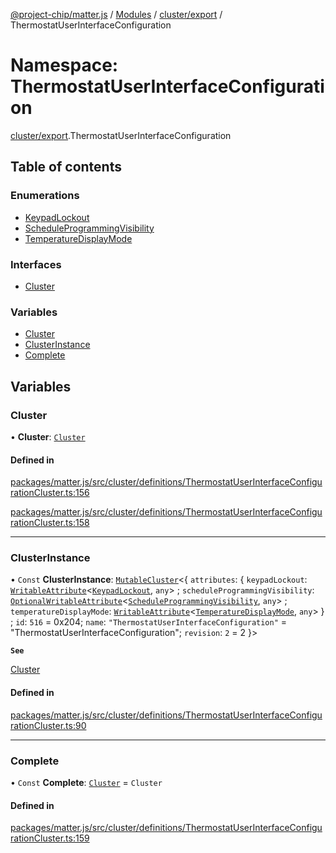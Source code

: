 [@project-chip/matter.js](../README.md) / [Modules](../modules.md) / [cluster/export](cluster_export.md) / ThermostatUserInterfaceConfiguration

# Namespace: ThermostatUserInterfaceConfiguration

[cluster/export](cluster_export.md).ThermostatUserInterfaceConfiguration

## Table of contents

### Enumerations

- [KeypadLockout](../enums/cluster_export.ThermostatUserInterfaceConfiguration.KeypadLockout.md)
- [ScheduleProgrammingVisibility](../enums/cluster_export.ThermostatUserInterfaceConfiguration.ScheduleProgrammingVisibility.md)
- [TemperatureDisplayMode](../enums/cluster_export.ThermostatUserInterfaceConfiguration.TemperatureDisplayMode.md)

### Interfaces

- [Cluster](../interfaces/cluster_export.ThermostatUserInterfaceConfiguration.Cluster.md)

### Variables

- [Cluster](cluster_export.ThermostatUserInterfaceConfiguration.md#cluster)
- [ClusterInstance](cluster_export.ThermostatUserInterfaceConfiguration.md#clusterinstance)
- [Complete](cluster_export.ThermostatUserInterfaceConfiguration.md#complete)

## Variables

### Cluster

• **Cluster**: [`Cluster`](../interfaces/cluster_export.ThermostatUserInterfaceConfiguration.Cluster.md)

#### Defined in

[packages/matter.js/src/cluster/definitions/ThermostatUserInterfaceConfigurationCluster.ts:156](https://github.com/project-chip/matter.js/blob/558e12c94a201592c28c7bc0743705360b3e5ca6/packages/matter.js/src/cluster/definitions/ThermostatUserInterfaceConfigurationCluster.ts#L156)

[packages/matter.js/src/cluster/definitions/ThermostatUserInterfaceConfigurationCluster.ts:158](https://github.com/project-chip/matter.js/blob/558e12c94a201592c28c7bc0743705360b3e5ca6/packages/matter.js/src/cluster/definitions/ThermostatUserInterfaceConfigurationCluster.ts#L158)

___

### ClusterInstance

• `Const` **ClusterInstance**: [`MutableCluster`](../interfaces/cluster_export.MutableCluster-1.md)\<\{ `attributes`: \{ `keypadLockout`: [`WritableAttribute`](../interfaces/cluster_export.WritableAttribute.md)\<[`KeypadLockout`](../enums/cluster_export.ThermostatUserInterfaceConfiguration.KeypadLockout.md), `any`\> ; `scheduleProgrammingVisibility`: [`OptionalWritableAttribute`](../interfaces/cluster_export.OptionalWritableAttribute.md)\<[`ScheduleProgrammingVisibility`](../enums/cluster_export.ThermostatUserInterfaceConfiguration.ScheduleProgrammingVisibility.md), `any`\> ; `temperatureDisplayMode`: [`WritableAttribute`](../interfaces/cluster_export.WritableAttribute.md)\<[`TemperatureDisplayMode`](../enums/cluster_export.ThermostatUserInterfaceConfiguration.TemperatureDisplayMode.md), `any`\>  } ; `id`: ``516`` = 0x204; `name`: ``"ThermostatUserInterfaceConfiguration"`` = "ThermostatUserInterfaceConfiguration"; `revision`: ``2`` = 2 }\>

**`See`**

[Cluster](cluster_export.ThermostatUserInterfaceConfiguration.md#cluster)

#### Defined in

[packages/matter.js/src/cluster/definitions/ThermostatUserInterfaceConfigurationCluster.ts:90](https://github.com/project-chip/matter.js/blob/558e12c94a201592c28c7bc0743705360b3e5ca6/packages/matter.js/src/cluster/definitions/ThermostatUserInterfaceConfigurationCluster.ts#L90)

___

### Complete

• `Const` **Complete**: [`Cluster`](../interfaces/cluster_export.ThermostatUserInterfaceConfiguration.Cluster.md) = `Cluster`

#### Defined in

[packages/matter.js/src/cluster/definitions/ThermostatUserInterfaceConfigurationCluster.ts:159](https://github.com/project-chip/matter.js/blob/558e12c94a201592c28c7bc0743705360b3e5ca6/packages/matter.js/src/cluster/definitions/ThermostatUserInterfaceConfigurationCluster.ts#L159)
